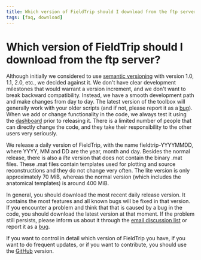 ```yaml
---
title: Which version of FieldTrip should I download from the ftp server?
tags: [faq, download]
---
```


# Which version of FieldTrip should I download from the ftp server?

Although initially we considered to use [semantic versioning](https://semver.org) with version 1.0, 1.1, 2.0, etc., we decided against it. We don't have clear development milestones that would warrant a version increment, and we don't want to break backward compatibility. Instead, we have a smooth development path and make changes from day to day. The latest version of the toolbox will generally work with your older scripts (and if not, please report it as a [bug](/bugzilla)). When we add or change functionality in the code, we always test it using the [dashboard](/development/dashboard) prior to releasing it. There is a limited number of people that can directly change the code, and they take their responsibility to the other users very seriously.

We release a daily version of FieldTrip, with the name fieldtrip-YYYYMMDD, where YYYY, MM and DD are the year, month and day. Besides the normal release, there is also a _lite_ version that does not contain the binary .mat files. These .mat files contain templates used for plotting and source reconstructions and they do not change very often. The lite version is only approximately 70 MiB, whereas the normal version (which includes the anatomical templates) is around 400 MiB.

In general, you should download the most recent daily release version. It contains the most features and all known bugs will be fixed in that version. If you encounter a problem and think that that is caused by a bug in the code, you should download the latest version at that moment. If the problem still persists, please inform us about it through the [email discussion list](/discussion_list) or report it as a [bug](/bugzilla).

If you want to control in detail which version of FieldTrip you have, if you want to do frequent updates, or if you want to contribute, you should use the [GitHub](/development/git) version.
